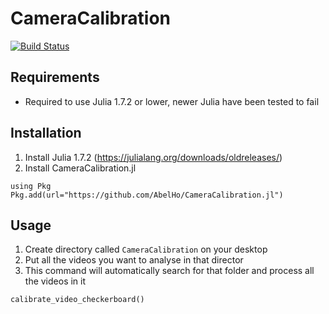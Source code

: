 # CameraCalibration

[![Build Status](https://github.com/AbelHo/CameraCalibration.jl/actions/workflows/CI.yml/badge.svg?branch=main)](https://github.com/AbelHo/CameraCalibration.jl/actions/workflows/CI.yml?query=branch%3Amain)

## Requirements
- Required to use Julia 1.7.2 or lower, newer Julia have been tested to fail

## Installation
1. Install Julia 1.7.2 (https://julialang.org/downloads/oldreleases/)
1. Install CameraCalibration.jl
```
using Pkg
Pkg.add(url="https://github.com/AbelHo/CameraCalibration.jl")
```


## Usage
1. Create directory called ```CameraCalibration``` on your desktop
1. Put all the videos you want to analyse in that director
1. This command will automatically search for that folder and process all the videos in it
```
calibrate_video_checkerboard()
```
